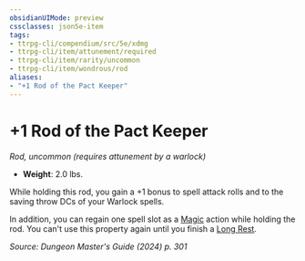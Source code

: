```yaml
---
obsidianUIMode: preview
cssclasses: json5e-item
tags:
- ttrpg-cli/compendium/src/5e/xdmg
- ttrpg-cli/item/attunement/required
- ttrpg-cli/item/rarity/uncommon
- ttrpg-cli/item/wondrous/rod
aliases: 
- "+1 Rod of the Pact Keeper"
---
```

# +1 Rod of the Pact Keeper
*Rod, uncommon (requires attunement by a warlock)*  


- **Weight**: 2.0 lbs.

While holding this rod, you gain a +1 bonus to spell attack rolls and to the saving throw DCs of your Warlock spells.

In addition, you can regain one spell slot as a [Magic](/3-Mechanics/CLI/actions.md#Magic) action while holding the rod. You can't use this property again until you finish a [Long Rest](/3-Mechanics/CLI/variant-rules/long-rest-xphb.md).

*Source: Dungeon Master's Guide (2024) p. 301*